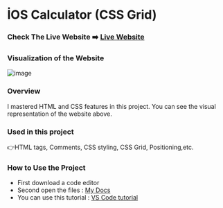 # İOS Calculator (CSS Grid)

### Check The Live Website ➡️ [Live Website](https://sekunev.github.io/Projects/19_Caculator/)


### Visualization of the Website
![image](https://user-images.githubusercontent.com/101554737/187170205-73afa1e1-36e7-492d-b57d-b28a0b640ebf.png)


### Overview
I mastered HTML and CSS features in this project. You can see the visual representation of the website above.

### Used in this project
👉HTML tags, Comments, CSS styling, CSS Grid, Positioning,etc.

### How to Use the Project
+ First download a code editor
+ Second open the files : [My Docs](https://github.com/Sekunev/Projects/tree/main/19_Caculator)
+ You can use this tutorial : [VS Code tutorial](https://www.youtube.com/watch?v=fJEbVCrEMSE)

